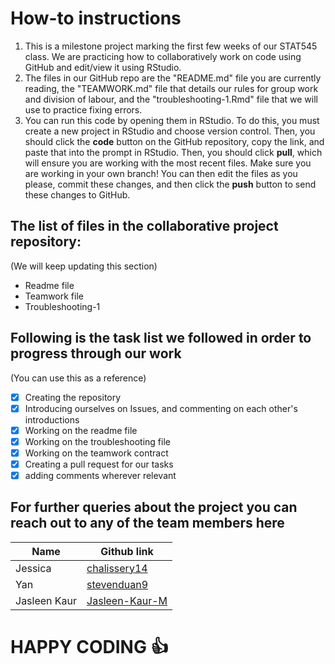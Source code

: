 
# How-to instructions

1. This is a milestone project marking the first few weeks of our STAT545 class. We are practicing how to collaboratively work on code using GitHub and edit/view it using RStudio. 
2. The files in our GitHub repo are the "README.md" file you are currently reading, the "TEAMWORK.md" file that details our rules for group work and division of labour, and the "troubleshooting-1.Rmd" file that we will use to practice fixing errors.
3. You can run this code by opening them in RStudio. To do this, you must create a new project in RStudio and choose version control. Then, you should click the **code** button on the GitHub repository, copy the link, and paste that into the prompt in RStudio. Then, you should click **pull**, which will ensure you are working with the most recent files. Make sure you are working in your own branch! You can then edit the files as you please, commit these changes, and then click the **push** button to send these changes to GitHub.

## The list of files in the collaborative project repository:
  (We will keep updating this section)
  
* Readme file 
* Teamwork file
* Troubleshooting-1

## Following is the task list we followed in order to progress through our work
(You can use this as a reference)

- [x] Creating the repository
- [x] Introducing ourselves on Issues, and commenting on each other's introductions
- [x] Working on the readme file
- [x] Working on the troubleshooting file
- [x] Working on the teamwork contract  
- [x] Creating a pull request for our tasks
- [x] adding comments wherever relevant

## For further queries about the project you can reach out to any of the team members here

Name | Github link
---- | -----------
Jessica | [chalissery14](https://github.com/jchalissery14)
Yan | [stevenduan9](https://github.com/StevenDuan9#:~:text=Stars-,StevenDuan9)
Jasleen Kaur | [Jasleen-Kaur-M](https://github.com/Jasleen-Kaur-M#:~:text=Jasleen%2DKaur%2DM-,Edit%20profile,-0%20followers%20%C2%B)

# HAPPY CODING :+1:
